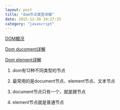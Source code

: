 ```yaml
---
layout: post
title: "dom节点类型详解"
date: 2015-12-30 19:27:33
category: "javascript"
---
```


[DOM概况](http://www.cnblogs.com/zichi/p/4810572.html)

[Dom ducoment详解](http://www.cnblogs.com/zichi/p/4821472.html)

[Dom element详解](http://www.cnblogs.com/zichi/p/4824743.html)

1. dom有12种不同类型的节点

2. 最常用的是document节点、element节点、文本节点

3. document节点只有一个，就是跟节点

4. element节点就是普通节点